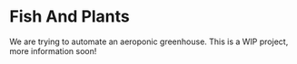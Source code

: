 # Fish And Plants

We are trying to automate an aeroponic greenhouse. This is a WIP project, more information soon!
